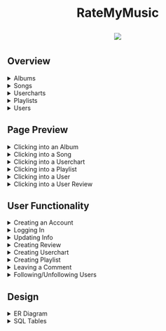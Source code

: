 <div align="center">
    <h1>
        RateMyMusic
    </h1>
</div>


<div style="overflow-x:scroll; white-space:nowrap; text-align:center;">
    <div style="display:inline-block; margin-right:10px; margin-left:10px; margin-top:10px;">
        <img src="screenshots/Home Page.gif">
        <p style="margin-bottom:-10px;">  </p>
    </div>
</div>


## Overview

<details><summary> Albums </summary>
<div style="display:inline-block; margin-right:10px; margin-left:10px; margin-top:10px;">
    <img src="screenshots/Overview/Albums.gif">
</div>
</details>

<details><summary> Songs </summary>
<div style="display:inline-block; margin-right:10px; margin-left:10px; margin-top:10px;">
    <img src="screenshots/Overview/Songs - Filter.gif">
    <p>Normal Filters</p>
</div>
<div style="display:inline-block; margin-right:10px; margin-left:10px; margin-top:10px;">
    <img src="screenshots/Overview/Songs - Advanced Filter.gif">
    <p>Advanced Filters</p>
</div>
</details>

<details><summary> Usercharts </summary>
<div style="display:inline-block; margin-right:10px; margin-left:10px; margin-top:10px;">
    <img src="screenshots/Overview/Usercharts.gif">
</div>
</details>

<details><summary> Playlists </summary>
<div style="display:inline-block; margin-right:10px; margin-left:10px; margin-top:10px;">
    <img src="screenshots/Overview/Playlists.gif">
</div>
</details>

<details><summary> Users </summary>
<div style="display:inline-block; margin-right:10px; margin-left:10px; margin-top:10px;">
    <img src="screenshots/Overview/Users.gif">
</div>
</details>




## Page Preview

<details><summary> Clicking into an Album </summary>
<div style="display:inline-block; margin-right:10px; margin-left:10px; margin-top:10px;">
    <img src="screenshots/Preview/ClickAlbum.gif">
</div>
</details>

<details><summary> Clicking into a Song </summary>
<div style="display:inline-block; margin-right:10px; margin-left:10px; margin-top:10px;">
    <img src="screenshots/Preview/ClickSong.gif">
</div>
</details>

<details><summary> Clicking into a Userchart </summary>
<div style="display:inline-block; margin-right:10px; margin-left:10px; margin-top:10px;">
    <img src="screenshots/Preview/ClickUserchart.gif">
</div>
</details>

<details><summary> Clicking into a Playlist </summary>
<div style="display:inline-block; margin-right:10px; margin-left:10px; margin-top:10px;">
    <img src="screenshots/Preview/ClickPlaylist.gif">
</div>
</details>

<details><summary> Clicking into a User </summary>
<div style="display:inline-block; margin-right:10px; margin-left:10px; margin-top:10px;">
    <img src="screenshots/Preview/ClickUser1.gif">
    <p>Main Page</p>
</div>
<div style="display:inline-block; margin-right:10px; margin-left:10px; margin-top:10px;">
    <img src="screenshots/Preview/ClickUser2.gif">
    <p>View User Stats</p>
</div>
<div style="display:inline-block; margin-right:10px; margin-left:10px; margin-top:10px;">
    <img src="screenshots/Preview/ClickUser3.gif">
    <p>View Followers/Following</p>
</div>
<div style="display:inline-block; margin-right:10px; margin-left:10px; margin-top:10px;">
    <img src="screenshots/Preview/ClickUser4.gif">
    <p>View User Charts</p>
</div>
</details>

<details><summary> Clicking into a User Review </summary>
<div style="display:inline-block; margin-right:10px; margin-left:10px; margin-top:10px;">
    <img src="screenshots/Preview/ClickReview.gif">
</div>
</details>




## User Functionality

<details><summary> Creating an Account </summary>
<div style="display:inline-block; margin-right:10px; margin-left:10px; margin-top:10px;">
    <img src="screenshots/User/CreateAccount.gif">
</div>
</details>

<details><summary> Logging In </summary>
<div style="display:inline-block; margin-right:10px; margin-left:10px; margin-top:10px;">
    <img src="screenshots/User/LogIn.gif">
</div>
</details>

<details><summary> Updating Info </summary>
<div style="display:inline-block; margin-right:10px; margin-left:10px; margin-top:10px;">
    <img src="screenshots/User/UpdateAccount.gif">
</div>
</details>

<details><summary> Creating Review </summary>
<div style="display:inline-block; margin-right:10px; margin-left:10px; margin-top:10px;">
    <img src="screenshots/User/CreateReview.gif">
</div>
</details>

<details><summary> Creating Userchart </summary>
<div style="display:inline-block; margin-right:10px; margin-left:10px; margin-top:10px;">
    <img src="screenshots/User/CreateUserchart.gif">
</div>
</details>

<details><summary> Creating Playlist </summary>
<div style="display:inline-block; margin-right:10px; margin-left:10px; margin-top:10px;">
    <img src="screenshots/User/CreatePlaylist.gif">
</div>
</details>

<details><summary> Leaving a Comment </summary>
<div style="display:inline-block; margin-right:10px; margin-left:10px; margin-top:10px;">
    <img src="screenshots/User/AddComment.gif">
</div>
</details>

<details><summary> Following/Unfollowing Users </summary>
<div style="display:inline-block; margin-right:10px; margin-left:10px; margin-top:10px;">
    <img src="screenshots/User/Follow.gif">
</div>
</details>




## Design

<details><summary> ER Diagram </summary>
<div style="display:inline-block; margin-right:10px; margin-left:10px; margin-top:10px;">
    <img src="screenshots/Design/ER.jpg">
</div>
</details>

<details><summary> SQL Tables </summary>
<div style="display:inline-block; margin-right:10px; margin-left:10px; margin-top:10px;">
    <img src="screenshots/Design/SQL.png">
</div>
</details>